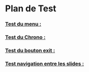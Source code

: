 # Plan de Test

### <u>Test du menu :</u>

> 

### <u>Test du Chrono :</u>

> 

### <u>Test du bouton exit :</u>

>







### <u>Test navigation entre les slides :</u>

> 